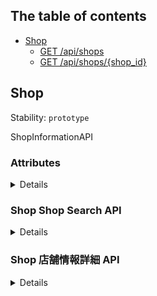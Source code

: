 ## The table of contents

- <a href="#resource-shop">Shop</a>
  - <a href="#shop-shop-search-api">GET /api/shops</a>
  - <a href="#shop-店舗情報詳細-api">GET /api/shops/{shop_id}</a>

## <a name="resource-shop">Shop</a>

Stability: `prototype`

ShopInformationAPI

### Attributes

<details>

| Name | Type | Description | Example |
| ------- | ------- | ------- | ------- |
| **address** | *string* | Shop Address | `"Ginza Tokyo"` |
| **id** | *integer* | Shop ID | `42` |
| **latitude** | *string* | Shop latitude | `"35.695192"` |
| **longitude** | *string* | Shop longitude | `"139.758681"` |
| **name** | *string* | Shop Name | `"Ultimate Sushi Shop"` |

</details>

### <a name="link-GET-shop-/api/shops">Shop Shop Search API</a>

<details>

Shop search by geocode

```
GET /api/shops
```

#### Required Parameters

| Name | Type | Description | Example |
| ------- | ------- | ------- | ------- |
| **latitude** | *string* | ユーザの現在位置(緯度) | `"35.695192"` |
| **longitude** | *string* | ユーザの現在位置(経度) | `"139.758681"` |


#### Optional Parameters

| Name | Type | Description | Example |
| ------- | ------- | ------- | ------- |
| **name** | *string* | 中間一致 | `"幸"` |


#### Curl Example

```bash
$ curl -n https://api.yasu.com/api/shops
 -G \
  -d name=%E5%B9%B8 \
  -d latitude=35.695192 \
  -d longitude=139.758681
```


#### Response Example

```
HTTP/1.1 200 OK
```

```json
[
  {
    "id": 42,
    "name": "Ultimate Sushi Shop",
    "address": "Ginza Tokyo",
    "latitude": "35.695192",
    "longitude": "139.758681",
    "distance": 312
  }
]
```

</details>

### <a name="link-GET-shop-/api/shops/{(%23%2Fdefinitions%2Fshop%2Fdefinitions%2Fid)}">Shop 店舗情報詳細 API</a>

<details>

Provide shop detail information

```
GET /api/shops/{shop_id}
```

#### Optional Parameters

| Name | Type | Description | Example |
| ------- | ------- | ------- | ------- |
| **latitude** | *string* | search area latitude | `"35.695192"` |
| **longitude** | *string* | search area longitude | `"139.758681"` |


#### Curl Example

```bash
$ curl -n https://api.yasu.com/api/shops/$SHOP_ID
 -G \
  -d latitude=35.695192 \
  -d longitude=139.758681
```


#### Response Example

```
HTTP/1.1 200 OK
```

```json
{
  "id": 42,
  "name": "Ultimate Sushi Shop",
  "address": "Ginza Tokyo",
  "latitude": "35.695192",
  "longitude": "139.758681",
  "holiday": "Sunday",
  "business_hours": "11:00-26:30(LO 26:00)",
  "distance": 312
}
```

</details>



